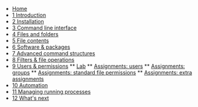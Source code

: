 <!-- docs/_sidebar.md -->
* [Home](/)
* [1 Introduction](./01_introduction/01_course.md)
* [2 Installation](./02_installation/01_course.md)
* [3 Command line interface](./03_commandline/01_course.md)
* [4 Files and folders](./04_filesandfolders/01_course.md)
* [5 File contents](./05_filecontents/01_course.md)
* [6 Software & packages](./06_software/01_course.md)
* [7 Advanced command structures](./07_advancedcommands/01_course.md)
* [8 Filters & file operations ](./08_filters/01_course.md)
* [9 Users & permissions](./09_usersandpermissions/01_course.md)
** [Lab](./09_usersandpermissions/02_lab.md)
** [Assignments: users](./09_usersandpermissions/exercises/users/99_exercises.md)
** [Assignments: groups](./09_usersandpermissions/exercises/groups/99_exercises.md)
** [Assignments: standard file permissions](./09_usersandpermissions/exercises/standard_file_permissions/99_exercises.md)
** [Assignments: extra assignments](./09_usersandpermissions/exercises/users_groups_permissions_extra_exercises/99_exercises.md)
* [10 Automation](./10_automation/01_course.md)
* [11 Managing running processes](./11_managingrunningprocesses/01_course.md)
* [12 What's next](./12_next/01_course.md)
